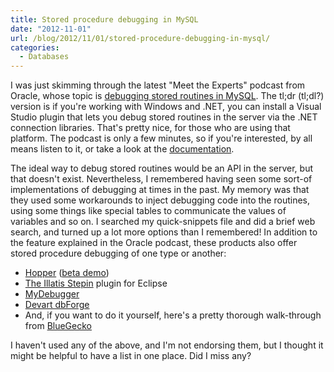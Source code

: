 ```yaml
---
title: Stored procedure debugging in MySQL
date: "2012-11-01"
url: /blog/2012/11/01/stored-procedure-debugging-in-mysql/
categories:
  - Databases
---
```

I was just skimming through the latest "Meet the Experts" podcast from Oracle, whose topic is [debugging stored routines in MySQL](http://sqlhjalp.blogspot.com/2012/11/debugging-stored-routines-in-mysql.html). The tl;dr (tl;dl?) version is if you're working with Windows and .NET, you can install a Visual Studio plugin that lets you debug stored routines in the server via the .NET connection libraries. That's pretty nice, for those who are using that platform. The podcast is only a few minutes, so if you're interested, by all means listen to it, or take a look at the [documentation](http://dev.mysql.com/doc/refman/5.5/en/connector-net-visual-studio-debugger.html).

The ideal way to debug stored routines would be an API in the server, but that doesn't exist. Nevertheless, I remembered having seen some sort-of implementations of debugging at times in the past. My memory was that they used some workarounds to inject debugging code into the routines, using some things like special tables to communicate the values of variables and so on. I searched my quick-snippets file and did a brief web search, and turned up a lot more options than I remembered! In addition to the feature explained in the Oracle podcast, these products also offer stored procedure debugging of one type or another:

*   [Hopper](http://www.upscene.com/products.hopper.index.php) ([beta demo](http://www.upscene.com/products/hopper/demos/hopper_mysql_beta1.htm))
*   [The Illatis Stepin](http://marketplace.eclipse.org/content/illatis-stepin-debugger-mysql-procedures) plugin for Eclipse
*   [MyDebugger](http://mydebugger.com/)
*   [Devart dbForge](http://www.devart.com/dbforge/mysql/studio/demostutorials/debugging.html#debugging)
*   And, if you want to do it yourself, here's a pretty thorough walk-through from [BlueGecko](http://www.bluegecko.net/mysql/debugging-stored-procedures/)

I haven't used any of the above, and I'm not endorsing them, but I thought it might be helpful to have a list in one place. Did I miss any? 



